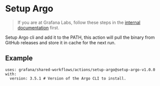 # Setup Argo

> If you are at Grafana Labs, follow these steps in the [internal documentation](https://enghub.grafana-ops.net/docs/default/component/deployment-tools/platform/continuous-delivery/argo-workflows/) first.

Setup Argo cli and add it to the PATH, this action will pull the binary from GitHub releases and store it in cache for the next run.

## Example

<!-- x-release-please-start-version -->

```
uses: grafana/shared-workflows/actions/setup-argo@setup-argo-v1.0.0
with:
  version: 3.5.1 # Version of the Argo CLI to install.

```

<!-- x-release-please-end-version -->
